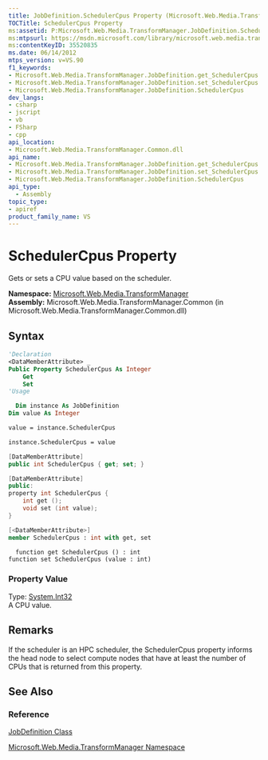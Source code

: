 ```yaml
---
title: JobDefinition.SchedulerCpus Property (Microsoft.Web.Media.TransformManager)
TOCTitle: SchedulerCpus Property
ms:assetid: P:Microsoft.Web.Media.TransformManager.JobDefinition.SchedulerCpus
ms:mtpsurl: https://msdn.microsoft.com/library/microsoft.web.media.transformmanager.jobdefinition.schedulercpus(v=VS.90)
ms:contentKeyID: 35520835
ms.date: 06/14/2012
mtps_version: v=VS.90
f1_keywords:
- Microsoft.Web.Media.TransformManager.JobDefinition.get_SchedulerCpus
- Microsoft.Web.Media.TransformManager.JobDefinition.set_SchedulerCpus
- Microsoft.Web.Media.TransformManager.JobDefinition.SchedulerCpus
dev_langs:
- csharp
- jscript
- vb
- FSharp
- cpp
api_location:
- Microsoft.Web.Media.TransformManager.Common.dll
api_name:
- Microsoft.Web.Media.TransformManager.JobDefinition.get_SchedulerCpus
- Microsoft.Web.Media.TransformManager.JobDefinition.set_SchedulerCpus
- Microsoft.Web.Media.TransformManager.JobDefinition.SchedulerCpus
api_type:
  - Assembly
topic_type:
- apiref
product_family_name: VS
---
```


# SchedulerCpus Property

Gets or sets a CPU value based on the scheduler.

**Namespace:**  [Microsoft.Web.Media.TransformManager](microsoft-web-media-transformmanager-namespace.md)  
**Assembly:**  Microsoft.Web.Media.TransformManager.Common (in Microsoft.Web.Media.TransformManager.Common.dll)

## Syntax

```vb
'Declaration
<DataMemberAttribute> _
Public Property SchedulerCpus As Integer
    Get
    Set
'Usage

  Dim instance As JobDefinition
Dim value As Integer

value = instance.SchedulerCpus

instance.SchedulerCpus = value
```

```csharp
[DataMemberAttribute]
public int SchedulerCpus { get; set; }
```

```cpp
[DataMemberAttribute]
public:
property int SchedulerCpus {
    int get ();
    void set (int value);
}
```

``` fsharp
[<DataMemberAttribute>]
member SchedulerCpus : int with get, set
```

```jscript
  function get SchedulerCpus () : int
function set SchedulerCpus (value : int)
```

### Property Value

Type: [System.Int32](https://msdn.microsoft.com/library/td2s409d)  
A CPU value.  

## Remarks

If the scheduler is an HPC scheduler, the SchedulerCpus property informs the head node to select compute nodes that have at least the number of CPUs that is returned from this property.

## See Also

### Reference

[JobDefinition Class](jobdefinition-class-microsoft-web-media-transformmanager.md)

[Microsoft.Web.Media.TransformManager Namespace](microsoft-web-media-transformmanager-namespace.md)
